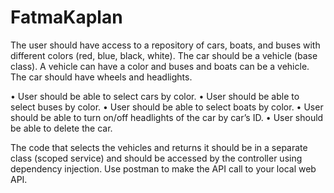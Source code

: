 # FatmaKaplan
The user should have access to a repository of cars, boats, and buses with different colors (red, blue, black, white). 
The car should be a vehicle (base class). A vehicle can have a color and buses and boats can be a vehicle. 
The car should have wheels and headlights. 

• User should be able to select cars by color.
• User should be able to select buses by color.
• User should be able to select boats by color.
• User should be able to turn on/off headlights of the car by car’s ID.
• User should be able to delete the car. 

The code that selects the vehicles and returns it should be in a separate class (scoped service) and should be accessed by the controller using dependency injection. 
Use postman to make the API call to your local web API. 
